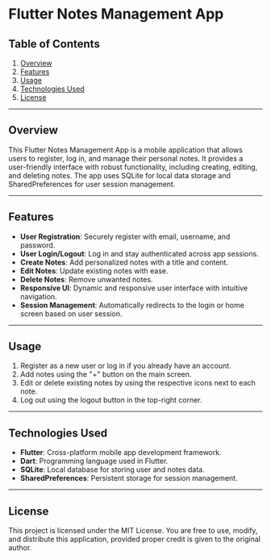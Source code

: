 # Flutter Notes Management App

## Table of Contents
1. [Overview](#overview)
2. [Features](#features)
3. [Usage](#usage)
4. [Technologies Used](#technologies-used)
5. [License](#license)

---

## Overview
This Flutter Notes Management App is a mobile application that allows users to register, log in, and manage their personal notes. It provides a user-friendly interface with robust functionality, including creating, editing, and deleting notes. The app uses SQLite for local data storage and SharedPreferences for user session management.

---

## Features
- **User Registration**: Securely register with email, username, and password.
- **User Login/Logout**: Log in and stay authenticated across app sessions.
- **Create Notes**: Add personalized notes with a title and content.
- **Edit Notes**: Update existing notes with ease.
- **Delete Notes**: Remove unwanted notes.
- **Responsive UI**: Dynamic and responsive user interface with intuitive navigation.
- **Session Management**: Automatically redirects to the login or home screen based on user session.

---

## Usage
1. Register as a new user or log in if you already have an account.
2. Add notes using the "+" button on the main screen.
3. Edit or delete existing notes by using the respective icons next to each note.
4. Log out using the logout button in the top-right corner.

---

## Technologies Used
- **Flutter**: Cross-platform mobile app development framework.
- **Dart**: Programming language used in Flutter.
- **SQLite**: Local database for storing user and notes data.
- **SharedPreferences**: Persistent storage for session management.

---

## License
This project is licensed under the MIT License. You are free to use, modify, and distribute this application, provided proper credit is given to the original author.
